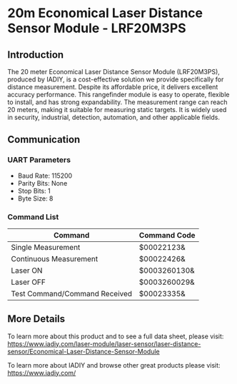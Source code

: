 # 20m Economical Laser Distance Sensor Module - LRF20M3PS
## Introduction
The 20 meter Economical Laser Distance Sensor Module (LRF20M3PS), produced by IADIY, is a cost-effective solution we provide specifically for distance measurement. Despite its affordable price, it delivers excellent accuracy performance. This rangefinder module is easy to operate, flexible to install, and has strong expandability. The measurement range can reach 20 meters, making it suitable for measuring static targets. It is widely used in security, industrial, detection, automation, and other applicable fields.
 
## Communication
### UART Parameters
- Baud Rate: 115200
- Parity Bits: None
- Stop Bits: 1
- Byte Size: 8

### Command List
| Command | Command Code |
| --- | --- |
| Single Measurement | $00022123& |
| Continuous Measurement | $00022426& |
| Laser ON | $0003260130& |
| Laser OFF | $0003260029& |
| Test Command/Command Received | $00023335& |

## More Details
To learn more about this product and to see a full data sheet, please visit: https://www.iadiy.com/laser-module/laser-sensor/laser-distance-sensor/Economical-Laser-Distance-Sensor-Module

To learn more about IADIY and browse other great products please visit: https://www.iadiy.com/